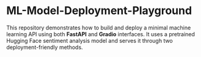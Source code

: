 # ML-Model-Deployment-Playground
This repository demonstrates how to build and deploy a minimal machine learning API using both **FastAPI** and **Gradio** interfaces. It uses a pretrained Hugging Face sentiment analysis model and serves it through two deployment-friendly methods.
